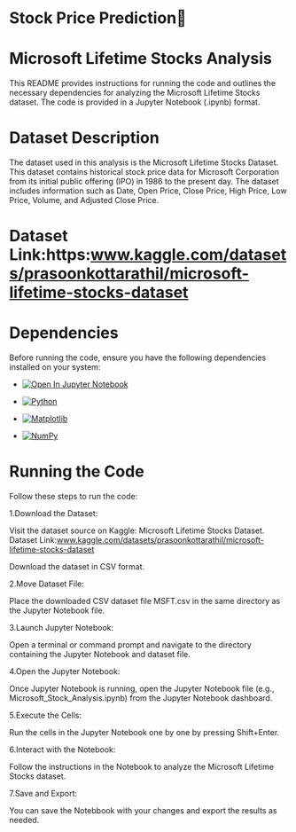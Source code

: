 # Stock Price Prediction🚀

# Microsoft Lifetime Stocks Analysis
This README provides instructions for running the code and outlines the necessary dependencies for analyzing the Microsoft Lifetime Stocks dataset. The code is provided in a Jupyter Notebook (.ipynb) format.


# Dataset Description
The dataset used in this analysis is the Microsoft Lifetime Stocks Dataset. This dataset contains historical stock price data for Microsoft Corporation from its initial public offering (IPO) in 1986 to the present day. The dataset includes information such as Date, Open Price, Close Price, High Price, Low Price, Volume, and Adjusted Close Price.

# Dataset Link:https:www.kaggle.com/datasets/prasoonkottarathil/microsoft-lifetime-stocks-dataset 

# Dependencies

Before running the code, ensure you have the following dependencies installed on your system:

- [![Open In Jupyter Notebook](https://img.shields.io/badge/Open%20In-Jupyter%20Notebook-orange?style=for-the-badge&logo=jupyter)](link-to-your-jupyter-notebook)

- [![Python](https://img.shields.io/badge/Python-3.1-blue.svg
)](https://www.python.org)

- [![Matplotlib](https://img.shields.io/badge/Matplotlib-3.4.3-blue.svg)](https://matplotlib.org)
- [![NumPy](https://img.shields.io/badge/NumPy-1.21.2-orange.svg)](https://numpy.org)


# Running the Code
Follow these steps to run the code:

1.Download the Dataset:

Visit the dataset source on Kaggle: Microsoft Lifetime Stocks Dataset.
Dataset Link:www.kaggle.com/datasets/prasoonkottarathil/microsoft-lifetime-stocks-dataset 

Download the dataset in CSV format.

2.Move Dataset File:

Place the downloaded CSV dataset file <bold>MSFT.csv</bold> in the same directory as the Jupyter Notebook file.

3.Launch Jupyter Notebook:

Open a terminal or command prompt and navigate to the directory containing the Jupyter Notebook and dataset file.

4.Open the Jupyter Notebook:

Once Jupyter Notebook is running, open the Jupyter Notebook file (e.g., Microsoft_Stock_Analysis.ipynb) from the Jupyter Notebook dashboard.

5.Execute the Cells:

Run the cells in the Jupyter Notebook one by one by pressing Shift+Enter.

6.Interact with the Notebook:

Follow the instructions in the Notebook to analyze the Microsoft Lifetime Stocks dataset.

7.Save and Export:

You can save the Notebbook with your changes and export the results as needed.


